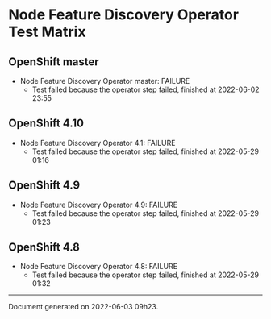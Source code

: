 
Node Feature Discovery Operator Test Matrix
===========================================

OpenShift master
----------------



* Node Feature Discovery Operator master: FAILURE
  - Test failed because the operator step failed, finished at 2022-06-02 23:55






OpenShift 4.10
--------------



* Node Feature Discovery Operator 4.1: FAILURE
  - Test failed because the operator step failed, finished at 2022-05-29 01:16






OpenShift 4.9
-------------



* Node Feature Discovery Operator 4.9: FAILURE
  - Test failed because the operator step failed, finished at 2022-05-29 01:23






OpenShift 4.8
-------------



* Node Feature Discovery Operator 4.8: FAILURE
  - Test failed because the operator step failed, finished at 2022-05-29 01:32






---
Document generated on 2022-06-03 09h23.
